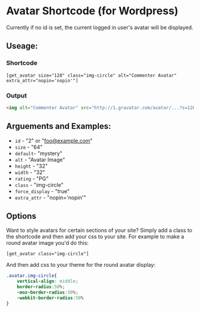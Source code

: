 # Avatar Shortcode (for Wordpress)

Currently if no id is set, the current logged in user's avatar will be displayed.  

## Useage:

### Shortcode
`[get_avatar size="128" class="img-circle" alt="Commenter Avatar" extra_attr="nopin='nopin'"]`

### Output
```html
<img alt="Commenter Avatar" src="http://1.gravatar.com/avatar/...?s=128&amp;d=mm" srcset="http://1.gravatar.com/avatar/...?s=256&amp;d=mm 2x" class="avatar avatar-128 photo img-circle" height="128" width="128" nopin="nopin">
```

## Arguements and Examples:

 - `id` - "2" or "foo@example.com"
 - `size` - "64"
 - `default`- "mystery"
 - `alt` - "Avatar Image"
 - `height` - "32"
 - `width` - "32"
 - `rating` - "PG"
 - `class` - "img-circle"
 - `force_display` - "true"
 - `extra_attr` - "nopin='nopin'"
 

## Options

Want to style avatars for certain sections of your site? Simply add a class to the shortcode and then add your css to your site. For example to make a round avatar image you'd do this:

`[get_avatar class="img-circle"]`

And then add css to your theme for the round avatar display:

```css
.avatar.img-circle{
    vertical-align: middle;
    border-radius:50%;
    -moz-border-radius:50%;
    -webkit-border-radius:50%
}
```
